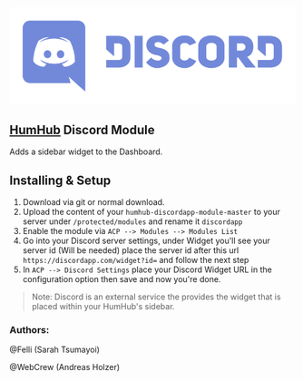 [![](resources/discordlogo.png)](https://discordapp.com/)

## [HumHub](https://www.humhub.org/en) Discord Module

Adds a sidebar widget to the Dashboard.

## Installing & Setup
1. Download via git or normal download.
2. Upload the content of your `humhub-discordapp-module-master` to your server under `/protected/modules` and rename it `discordapp`
3. Enable the module via `ACP --> Modules --> Modules List`
4. Go into your Discord server settings, under Widget you'll see your server id (Will be needed) place the server id after this url `https://discordapp.com/widget?id=` and follow the next step
5. In `ACP --> Discord Settings` place your Discord Widget URL in the configuration option then save and now you're done.

> Note: Discord is an external service the provides the widget that is placed within your HumHub's sidebar.

### __Authors:__
@Felli (Sarah Tsumayoi)

@WebCrew (Andreas Holzer)

